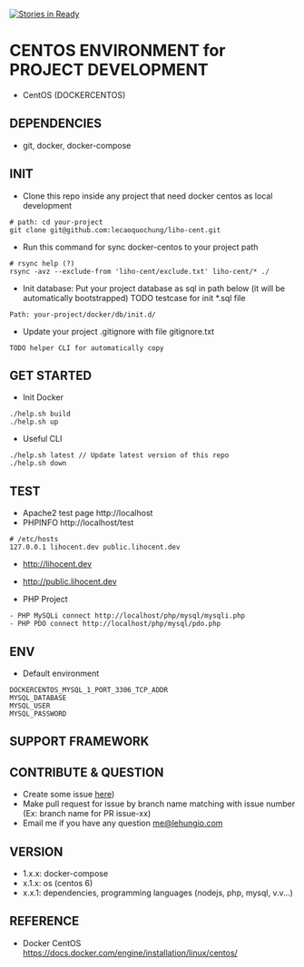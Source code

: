 [![Stories in Ready](https://badge.waffle.io/lecaoquochung/docker-centos.png?label=ready&title=Ready)](https://waffle.io/lecaoquochung/docker-centos)
# CENTOS ENVIRONMENT for PROJECT DEVELOPMENT
- CentOS (DOCKERCENTOS)

## DEPENDENCIES
- git, docker, docker-compose

## INIT
- Clone this repo inside any project that need docker centos as local development
```
# path: cd your-project
git clone git@github.com:lecaoquochung/liho-cent.git
```
- Run this command for sync docker-centos to your project path
```
# rsync help (?)
rsync -avz --exclude-from 'liho-cent/exclude.txt' liho-cent/* ./
```
- Init database: Put your project database as sql in path below (it will be automatically bootstrapped)
TODO testcase for init *.sql file  
```
Path: your-project/docker/db/init.d/
```
- Update your project .gitignore with file gitignore.txt
```
TODO helper CLI for automatically copy
```

## GET STARTED
- Init Docker
```
./help.sh build
./help.sh up
```

- Useful CLI
```
./help.sh latest // Update latest version of this repo
./help.sh down
```

## TEST
- Apache2 test page http://localhost
- PHPINFO http://localhost/test
```
# /etc/hosts
127.0.0.1 lihocent.dev public.lihocent.dev
```
- http://lihocent.dev
- http://public.lihocent.dev

- PHP Project
```
- PHP MySQLi connect http://localhost/php/mysql/mysqli.php
- PHP PDO connect http://localhost/php/mysql/pdo.php
```

## ENV
- Default environment
```
DOCKERCENTOS_MYSQL_1_PORT_3306_TCP_ADDR
MYSQL_DATABASE
MYSQL_USER
MYSQL_PASSWORD
```

## SUPPORT FRAMEWORK

## CONTRIBUTE & QUESTION
- Create some issue [here](https://github.com/lecaoquochung/docker-centos/issues))
- Make pull request for issue by branch name matching with issue number (Ex: branch name for PR issue-xx)
- Email me if you have any question me@lehungio.com

## VERSION
- 1.x.x: docker-compose
- x.1.x: os (centos 6)
- x.x.1: dependencies, programming languages (nodejs, php, mysql, v.v...)

## REFERENCE
- Docker CentOS https://docs.docker.com/engine/installation/linux/centos/
